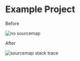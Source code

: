 # Example Project

Before

![no sourcemap](http://monosnap.com/image/a5r0rAmW00e5XSbNOBjv2axMgoC7Tg.png)

After

![sourcemap stack trace](http://monosnap.com/image/fMK7enP5w80ZWUcLwSMyELSbFy5cuG.png)